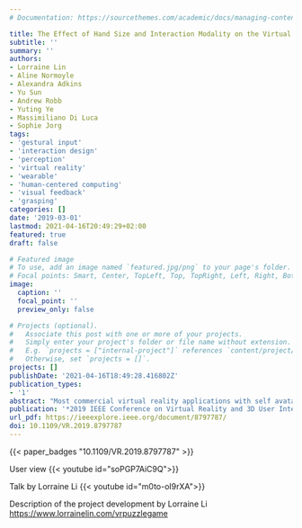 ```yaml
---
# Documentation: https://sourcethemes.com/academic/docs/managing-content/

title: The Effect of Hand Size and Interaction Modality on the Virtual Hand Illusion
subtitle: ''
summary: ''
authors:
- Lorraine Lin
- Aline Normoyle
- Alexandra Adkins
- Yu Sun
- Andrew Robb
- Yuting Ye
- Massimiliano Di Luca
- Sophie Jorg
tags:
- 'gestural input'
- 'interaction design'
- 'perception'
- 'virtual reality'
- 'wearable'
- 'human-centered computing'
- 'visual feedback'
- 'grasping'
categories: []
date: '2019-03-01'
lastmod: 2021-04-16T20:49:29+02:00
featured: true
draft: false

# Featured image
# To use, add an image named `featured.jpg/png` to your page's folder.
# Focal points: Smart, Center, TopLeft, Top, TopRight, Left, Right, BottomLeft, Bottom, BottomRight.
image:
  caption: ''
  focal_point: ''
  preview_only: false

# Projects (optional).
#   Associate this post with one or more of your projects.
#   Simply enter your project's folder or file name without extension.
#   E.g. `projects = ["internal-project"]` references `content/project/deep-learning/index.md`.
#   Otherwise, set `projects = []`.
projects: []
publishDate: '2021-04-16T18:49:28.416802Z'
publication_types:
- '1'
abstract: "Most commercial virtual reality applications with self avatars provideusers with a 'one-size fits all' avatar. While the height of this body may be scaled to the user's height, other body proportions, such as limb length and hand size, are rarely customized to fit an individual user. Prior research has shown that mismatches between users' avatars and their actual bodies can affect size perception and feelings of body ownership. In this paper, we consider how concepts related to the virtual hand illusion, user experience, and task efficiency are influenced by variations between the size of a user's actual hand and their avatar's hand. We also consider how using a tracked controller or tracked gestures affect these concepts. We conducted a 2×3 within-subjects study (n=20), with two levels of input modality: Using tracked finger motion vs. a hand-held controller (Glove vs. Controller), and three levels of hand scaling (Small, Fit, and Large). Participants completed 2 block-assembly trials for each condition (for a total of 12 trials). Time, mistakes, and a user experience survey were recorded for each trial. Participants experienced stronger feelings of ownership and realism in the Glove condition. Efficiency was higher in the Controller condition and supported by play data of more time spent, blocks grabbed, and blocks dropped in the Glove condition. We did not find enough evidence for a change in agency and the intensity of the virtual hand illusion depending on hand size. Over half of the participants indicated preferring the Glove condition over the Controller condition, mentioning fun and efficiency as factors in their choices. Preferences on hand scaling were mixed but often attributed to efficiency. Participants liked the appearance of their virtual hand more while using the Fit instead of Large hands. Several interaction effects were observed between input modality and hand scaling, for example, for smaller hands, tracked hands evoked stronger feelings of ownership compared to using a controller. Our results show that the virtual hand illusion is stronger when participants are able to control a hand directly rather than with a hand-held device, and that the virtual reality task must first be considered to determine which modality and hand size are the most applicable."
publication: '*2019 IEEE Conference on Virtual Reality and 3D User Interfaces (VR)*'
url_pdf: https://ieeexplore.ieee.org/document/8797787/
doi: 10.1109/VR.2019.8797787
---
```

{{< paper_badges "10.1109/VR.2019.8797787" >}}

User view
{{< youtube id="soPGP7AiC9Q">}}

Talk by Lorraine Li
{{< youtube id="m0to-oI9rXA">}}

Description of the project development by Lorraine Li
<a href="https://www.lorrainelin.com/vrpuzzlegame">https://www.lorrainelin.com/vrpuzzlegame</a>
